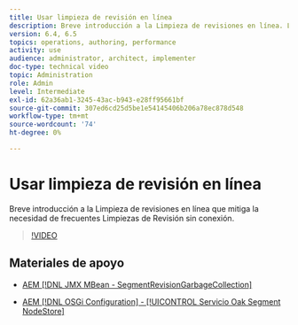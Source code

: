 ```yaml
---
title: Usar limpieza de revisión en línea
description: Breve introducción a la Limpieza de revisiones en línea. La limpieza de revisión en línea mitiga la necesidad de una limpieza de revisión sin conexión frecuente.
version: 6.4, 6.5
topics: operations, authoring, performance
activity: use
audience: administrator, architect, implementer
doc-type: technical video
topic: Administration
role: Admin
level: Intermediate
exl-id: 62a36ab1-3245-43ac-b943-e28ff95661bf
source-git-commit: 307ed6cd25d5be1e54145406b206a78ec878d548
workflow-type: tm+mt
source-wordcount: '74'
ht-degree: 0%

---
```


# Usar limpieza de revisión en línea

Breve introducción a la Limpieza de revisiones en línea que mitiga la necesidad de frecuentes Limpiezas de Revisión sin conexión.

>[!VIDEO](https://video.tv.adobe.com/v/17004/?quality=12&learn=on)

## Materiales de apoyo

* [AEM [!DNL JMX MBean - SegmentRevisionGarbageCollection]](http://localhost:4502/system/console/jmx/org.apache.jackrabbit.oak%3Aname%3DSegment+node+store+revision+garbage+collection%2Ctype%3DSegmentRevisionGarbageCollection)

* [AEM [!DNL OSGi Configuration] - [!UICONTROL Servicio Oak Segment NodeStore]](http://localhost:4502/system/console/configMgr/org.apache.jackrabbit.oak.segment.SegmentNodeStoreService)
